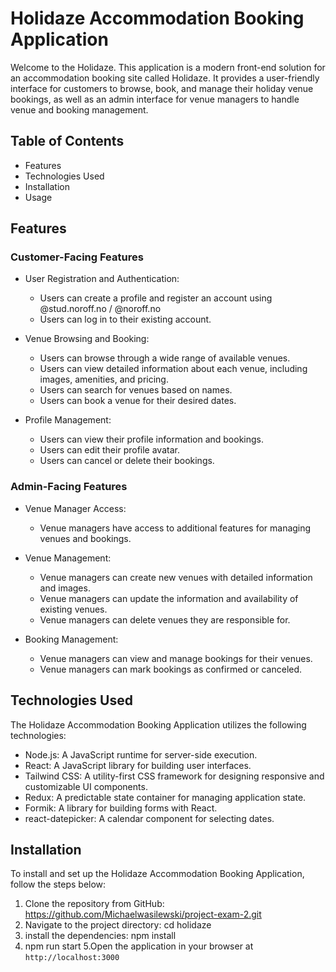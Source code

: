 # Holidaze Accommodation Booking Application

Welcome to the Holidaze. This application is a modern front-end solution for an accommodation booking site called Holidaze. It provides a user-friendly interface for customers to browse, book, and manage their holiday venue bookings, as well as an admin interface for venue managers to handle venue and booking management.

## Table of Contents

- Features
- Technologies Used
- Installation
- Usage

## Features

### Customer-Facing Features

- User Registration and Authentication:
  - Users can create a profile and register an account using @stud.noroff.no / @noroff.no
  - Users can log in to their existing account.

- Venue Browsing and Booking:
  - Users can browse through a wide range of available venues.
  - Users can view detailed information about each venue, including images, amenities, and pricing.
  - Users can search for venues based on names.
  - Users can book a venue for their desired dates.

- Profile Management:
  - Users can view their profile information and bookings.
  - Users can edit their profile avatar.
  - Users can cancel or delete their bookings.

### Admin-Facing Features

- Venue Manager Access:
  - Venue managers have access to additional features for managing venues and bookings.

- Venue Management:
  - Venue managers can create new venues with detailed information and images.
  - Venue managers can update the information and availability of existing venues.
  - Venue managers can delete venues they are responsible for.

- Booking Management:
  - Venue managers can view and manage bookings for their venues.
  - Venue managers can mark bookings as confirmed or canceled.

## Technologies Used

The Holidaze Accommodation Booking Application utilizes the following technologies:

- Node.js: A JavaScript runtime for server-side execution.
- React: A JavaScript library for building user interfaces.
- Tailwind CSS: A utility-first CSS framework for designing responsive and customizable UI components.
- Redux: A predictable state container for managing application state.
- Formik: A library for building forms with React.
- react-datepicker: A calendar component for selecting dates.

## Installation

To install and set up the Holidaze Accommodation Booking Application, follow the steps below:

1. Clone the repository from GitHub:
https://github.com/Michaelwasilewski/project-exam-2.git
2. Navigate to the project directory: cd holidaze
3. install the dependencies: npm install
4. npm run start
5.Open the application in your browser at `http://localhost:3000`

